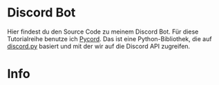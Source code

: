 # Discord Bot
Hier findest du den Source Code zu meinem Discord Bot. Für diese Tutorialreihe benutze ich [Pycord](https://github.com/Pycord-Development/pycord). Das ist eine Python-Bibliothek, die auf [discord.py](https://github.com/Rapptz/discord.py) basiert und mit der wir auf die Discord API zugreifen.

# Info

